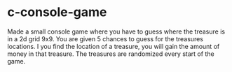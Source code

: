 # c-console-game
Made a small console game where you have to guess where the treasure is in a 2d grid 9x9. You are given 5 chances to guess for the treasures locations. I you find the location of a treasure, you will gain the amount of money in that treasure. The treasures are randomized every start of the game.
